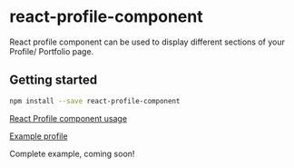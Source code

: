 # react-profile-component

React profile component can be used to display different sections of your Profile/ Portfolio page.

## Getting started
```bash
npm install --save react-profile-component
```

[React Profile component usage](https://github.com/prans1991/react-profile-component/tree/master/demo/ProfilePage.tsx)

[Example profile](https://github.com/prans1991/react-profile-component/tree/master/demo/profile.jpg)

Complete example, coming soon!
